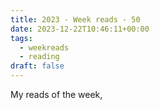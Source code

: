 ```yaml
---
title: 2023 - Week reads - 50
date: 2023-12-22T10:46:11+00:00
tags:
  - weekreads
  - reading
draft: false
---
```


My reads of the week,


